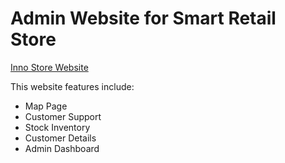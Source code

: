 # Admin Website for Smart Retail Store

[Inno Store Website](https://smart-retail-app-4b6a5.web.app/)

This website features include:
- Map Page
- Customer Support
- Stock Inventory
- Customer Details
- Admin Dashboard
